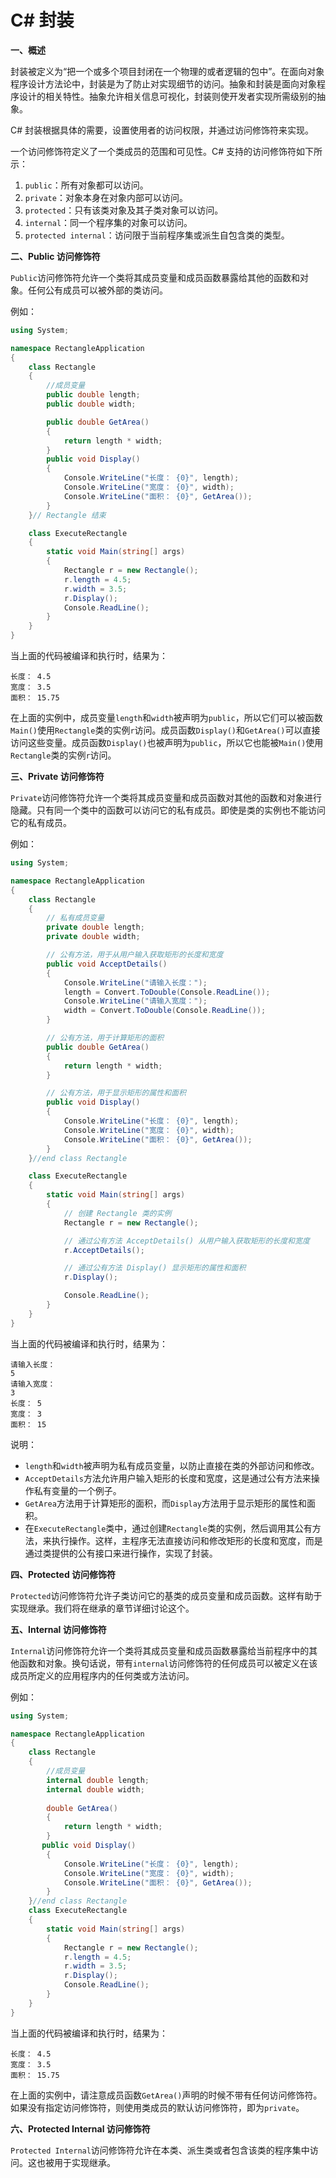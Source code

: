 # C# 封装

**一、概述**

封装被定义为“把一个或多个项目封闭在一个物理的或者逻辑的包中”。在面向对象程序设计方法论中，封装是为了防止对实现细节的访问。抽象和封装是面向对象程序设计的相关特性。抽象允许相关信息可视化，封装则使开发者实现所需级别的抽象。

C# 封装根据具体的需要，设置使用者的访问权限，并通过访问修饰符来实现。

一个访问修饰符定义了一个类成员的范围和可见性。C# 支持的访问修饰符如下所示：
1. `public`：所有对象都可以访问。
2. `private`：对象本身在对象内部可以访问。
3. `protected`：只有该类对象及其子类对象可以访问。
4. `internal`：同一个程序集的对象可以访问。
5. `protected internal`：访问限于当前程序集或派生自包含类的类型。

**二、Public 访问修饰符**

`Public`访问修饰符允许一个类将其成员变量和成员函数暴露给其他的函数和对象。任何公有成员可以被外部的类访问。

例如：

```csharp
using System;

namespace RectangleApplication
{
    class Rectangle
    {
        //成员变量
        public double length;
        public double width;

        public double GetArea()
        {
            return length * width;
        }
        public void Display()
        {
            Console.WriteLine("长度： {0}", length);
            Console.WriteLine("宽度： {0}", width);
            Console.WriteLine("面积： {0}", GetArea());
        }
    }// Rectangle 结束

    class ExecuteRectangle
    {
        static void Main(string[] args)
        {
            Rectangle r = new Rectangle();
            r.length = 4.5;
            r.width = 3.5;
            r.Display();
            Console.ReadLine();
        }
    }
}
```

当上面的代码被编译和执行时，结果为：

```
长度： 4.5
宽度： 3.5
面积： 15.75
```

在上面的实例中，成员变量`length`和`width`被声明为`public`，所以它们可以被函数`Main()`使用`Rectangle`类的实例`r`访问。成员函数`Display()`和`GetArea()`可以直接访问这些变量。成员函数`Display()`也被声明为`public`，所以它也能被`Main()`使用`Rectangle`类的实例`r`访问。

**三、Private 访问修饰符**

`Private`访问修饰符允许一个类将其成员变量和成员函数对其他的函数和对象进行隐藏。只有同一个类中的函数可以访问它的私有成员。即使是类的实例也不能访问它的私有成员。

例如：

```csharp
using System;

namespace RectangleApplication
{
    class Rectangle
    {
        // 私有成员变量
        private double length;
        private double width;

        // 公有方法，用于从用户输入获取矩形的长度和宽度
        public void AcceptDetails()
        {
            Console.WriteLine("请输入长度：");
            length = Convert.ToDouble(Console.ReadLine());
            Console.WriteLine("请输入宽度：");
            width = Convert.ToDouble(Console.ReadLine());
        }

        // 公有方法，用于计算矩形的面积
        public double GetArea()
        {
            return length * width;
        }

        // 公有方法，用于显示矩形的属性和面积
        public void Display()
        {
            Console.WriteLine("长度： {0}", length);
            Console.WriteLine("宽度： {0}", width);
            Console.WriteLine("面积： {0}", GetArea());
        }
    }//end class Rectangle    

    class ExecuteRectangle
    {
        static void Main(string[] args)
        {
            // 创建 Rectangle 类的实例
            Rectangle r = new Rectangle();

            // 通过公有方法 AcceptDetails() 从用户输入获取矩形的长度和宽度
            r.AcceptDetails();

            // 通过公有方法 Display() 显示矩形的属性和面积
            r.Display();

            Console.ReadLine();
        }
    }
}
```

当上面的代码被编译和执行时，结果为：

```
请输入长度：
5
请输入宽度：
3
长度： 5
宽度： 3
面积： 15
```

说明：
- `length`和`width`被声明为私有成员变量，以防止直接在类的外部访问和修改。
- `AcceptDetails`方法允许用户输入矩形的长度和宽度，这是通过公有方法来操作私有变量的一个例子。
- `GetArea`方法用于计算矩形的面积，而`Display`方法用于显示矩形的属性和面积。
- 在`ExecuteRectangle`类中，通过创建`Rectangle`类的实例，然后调用其公有方法，来执行操作。这样，主程序无法直接访问和修改矩形的长度和宽度，而是通过类提供的公有接口来进行操作，实现了封装。

**四、Protected 访问修饰符**

`Protected`访问修饰符允许子类访问它的基类的成员变量和成员函数。这样有助于实现继承。我们将在继承的章节详细讨论这个。

**五、Internal 访问修饰符**

`Internal`访问修饰符允许一个类将其成员变量和成员函数暴露给当前程序中的其他函数和对象。换句话说，带有`internal`访问修饰符的任何成员可以被定义在该成员所定义的应用程序内的任何类或方法访问。

例如：

```csharp
using System;

namespace RectangleApplication
{
    class Rectangle
    {
        //成员变量
        internal double length;
        internal double width;
       
        double GetArea()
        {
            return length * width;
        }
       public void Display()
        {
            Console.WriteLine("长度： {0}", length);
            Console.WriteLine("宽度： {0}", width);
            Console.WriteLine("面积： {0}", GetArea());
        }
    }//end class Rectangle    
    class ExecuteRectangle
    {
        static void Main(string[] args)
        {
            Rectangle r = new Rectangle();
            r.length = 4.5;
            r.width = 3.5;
            r.Display();
            Console.ReadLine();
        }
    }
}
```

当上面的代码被编译和执行时，结果为：

```
长度： 4.5
宽度： 3.5
面积： 15.75
```

在上面的实例中，请注意成员函数`GetArea()`声明的时候不带有任何访问修饰符。如果没有指定访问修饰符，则使用类成员的默认访问修饰符，即为`private`。

**六、Protected Internal 访问修饰符**

`Protected Internal`访问修饰符允许在本类、派生类或者包含该类的程序集中访问。这也被用于实现继承。